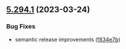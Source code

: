 ## [5.294.1](https://github.com/reservoirprotocol/indexer/compare/v5.294.0...v5.294.1) (2023-03-24)


### Bug Fixes

* semantic release improvements ([f834e7b](https://github.com/reservoirprotocol/indexer/commit/f834e7bbff505ac147c8ec3d38e311eb6a65ba29))

